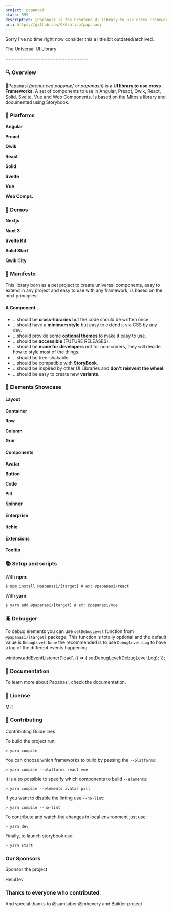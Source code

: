 ```yaml
---
project: papanasi
stars: 599
description: 🥯Papanasi is the Frontend UI library to use cross Frameworks. A set of components to use in Angular, Preact, Qwik, React, Solid, Svelte, Vue and Web Components
url: https://github.com/CKGrafico/papanasi
---
```


Sorry I've no time right now consider this a little bit outdated/archived.

The Universal UI Library


============================

### 🔍 Overview

🥯Papanasi _(pronunced pɑpənæʃ or papanash)_ is a **UI library to use cross Frameworks**. A set of components to use in Angular, Preact, Qwik, React, Solid, Svelte, Vue and Web Components. Is based on the Mitosis library and documented using Storybook.

### 🚀 Platforms

  
**Angular**  

  
**Preact**  

  
**Qwik**  

  
**React**  

  
**Solid**  

  
**Svelte**  

  
**Vue**  

  
**Web Comps.**  

### 🔮 Demos

  
**Nextjs**  

  
**Nuxt 3**  

  
**Svelte Kit**  

  
**Solid Start**  

  
**Qwik City**  

### 📣 Manifesto

This library born as a pet project to create universal components, easy to extend in any project and easy to use with any framework, is based on the next principles:

#### A Component...

-   ...should be **cross-libraries** but the code should be written once.
-   ...should have a **minimum style** but easy to extend it via CSS by any dev.
-   ...should provide some **optional themes** to make it easy to use.
-   ...should be **accessible** (FUTURE RELEASES).
-   ...should be **made for developers** not for non-coders, they will decide how to style most of the things.
-   ...should be tree-shakable.
-   ...should be compatible with **StoryBook**.
-   ...should be inspired by other UI Libraries and **don't reinvent the wheel**.
-   ...should be easy to create new **variants**.

### 🧩 Elements Showcase

#### Layout

  
**Container**  
  
  

  
**Row**  
  
  

  
**Column**  
  
  

  
**Grid**  
  
  

#### Components

  
**Avatar**  
  
  

  
**Button**  
  
  

  
**Code**  
  
  

  
**Pill**  
  
  

  
**Spinner**  
  
  

#### Enterprise

  
**Itchio**  
  
  

#### Extensions

  
**Tooltip**  
  
  

### 📚 Setup and scripts

With **npm**:

```
$ npm install @papanasi/[target] # ex: @papanasi/react
```

With **yarn**:

```
$ yarn add @papanasi/[target] # ex: @papanasi/vue
```

### 🪲 Debugger

To debug elements you can use `setDebugLevel` function from `@papanasi/[target]` package. This function is totally optional and the default value is `DebugLevel.None` the recommended is to use `DebugLevel.Log` to have a log of the different events happening.

window.addEventListener('load', () \=> {
  setDebugLevel(DebugLevel.Log);
});

### 📗 Documentation

To learn more about Papanasi, check the documentation.

### 📃 License

MIT

### 🚀 Contributing

Contributing Guidelines

To build the project run:

```
> yarn compile
```

You can choose which frameworks to build by passing the `--platforms`:

```
> yarn compile --platforms react vue
```

It is also possible to specify which components to build `--elements`:

```
> yarn compile --elements avatar pill
```

If you want to disable the linting use `--no-lint`:

```
> yarn compile --no-lint
```

To contribute and watch the changes in local environment just use:

```
> yarn dev
```

Finally, to launch storybook use:

```
> yarn start
```

### Our Sponsors

  
Sponsor the project

  
HelpDev

### Thanks to everyone who contributed:

And special thanks to @samijaber @mhevery and Builder project
